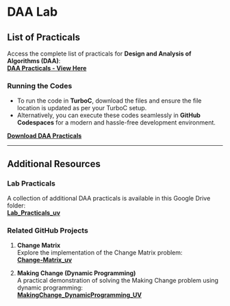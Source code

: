 # DAA Lab  

## List of Practicals  
Access the complete list of practicals for **Design and Analysis of Algorithms (DAA)**:  
[**DAA Practicals - View Here**](https://drive.google.com/file/d/1NRDCmMDvpv9ue-rbHibQTE3uY-fglXyg/view?usp=drive_link)  

### Running the Codes  
- To run the code in **TurboC**, download the files and ensure the file location is updated as per your TurboC setup.  
- Alternatively, you can execute these codes seamlessly in **GitHub Codespaces** for a modern and hassle-free development environment.  

[**Download DAA Practicals**](https://drive.google.com/file/d/1NRDCmMDvpv9ue-rbHibQTE3uY-fglXyg/view?usp=drive_link)  

---

## Additional Resources  

### Lab Practicals  
A collection of additional DAA practicals is available in this Google Drive folder:  
[**Lab_Practicals_uv**](https://drive.google.com/drive/folders/1fLQLzMvP2FUAHvfoXAcz9Xh_x71YNerq?usp=sharing)  

### Related GitHub Projects  

1. **Change Matrix**  
   Explore the implementation of the Change Matrix problem:  
   [**Change-Matrix_uv**](https://github.com/utsavvachhani/Change-Matrix_uv)  

2. **Making Change (Dynamic Programming)**  
   A practical demonstration of solving the Making Change problem using dynamic programming:  
   [**MakingChange_DynamicProgramming_UV**](https://github.com/utsavvachhani/MakingChange_DyanamicProgrammming_UV)  
